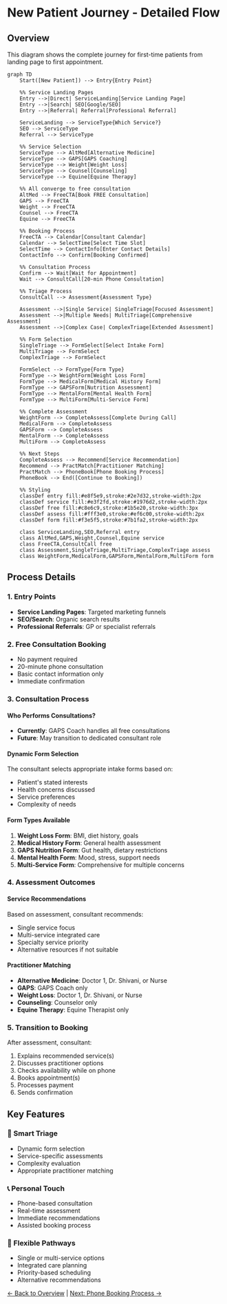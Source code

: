 # New Patient Journey - Detailed Flow

## Overview
This diagram shows the complete journey for first-time patients from landing page to first appointment.

```mermaid
graph TD
    Start([New Patient]) --> Entry{Entry Point}
    
    %% Service Landing Pages
    Entry -->|Direct| ServiceLanding[Service Landing Page]
    Entry -->|Search| SEO[Google/SEO]
    Entry -->|Referral| Referral[Professional Referral]
    
    ServiceLanding --> ServiceType{Which Service?}
    SEO --> ServiceType
    Referral --> ServiceType
    
    %% Service Selection
    ServiceType --> AltMed[Alternative Medicine]
    ServiceType --> GAPS[GAPS Coaching]
    ServiceType --> Weight[Weight Loss]
    ServiceType --> Counsel[Counseling]
    ServiceType --> Equine[Equine Therapy]
    
    %% All converge to free consultation
    AltMed --> FreeCTA[Book FREE Consultation]
    GAPS --> FreeCTA
    Weight --> FreeCTA
    Counsel --> FreeCTA
    Equine --> FreeCTA
    
    %% Booking Process
    FreeCTA --> Calendar[Consultant Calendar]
    Calendar --> SelectTime[Select Time Slot]
    SelectTime --> ContactInfo[Enter Contact Details]
    ContactInfo --> Confirm[Booking Confirmed]
    
    %% Consultation Process
    Confirm --> Wait[Wait for Appointment]
    Wait --> ConsultCall[20-min Phone Consultation]
    
    %% Triage Process
    ConsultCall --> Assessment{Assessment Type}
    
    Assessment -->|Single Service| SingleTriage[Focused Assessment]
    Assessment -->|Multiple Needs| MultiTriage[Comprehensive Assessment]
    Assessment -->|Complex Case| ComplexTriage[Extended Assessment]
    
    %% Form Selection
    SingleTriage --> FormSelect[Select Intake Form]
    MultiTriage --> FormSelect
    ComplexTriage --> FormSelect
    
    FormSelect --> FormType{Form Type}
    FormType --> WeightForm[Weight Loss Form]
    FormType --> MedicalForm[Medical History Form]
    FormType --> GAPSForm[Nutrition Assessment]
    FormType --> MentalForm[Mental Health Form]
    FormType --> MultiForm[Multi-Service Form]
    
    %% Complete Assessment
    WeightForm --> CompleteAssess[Complete During Call]
    MedicalForm --> CompleteAssess
    GAPSForm --> CompleteAssess
    MentalForm --> CompleteAssess
    MultiForm --> CompleteAssess
    
    %% Next Steps
    CompleteAssess --> Recommend[Service Recommendation]
    Recommend --> PractMatch[Practitioner Matching]
    PractMatch --> PhoneBook[Phone Booking Process]
    PhoneBook --> End([Continue to Booking])
    
    %% Styling
    classDef entry fill:#e8f5e9,stroke:#2e7d32,stroke-width:2px
    classDef service fill:#e3f2fd,stroke:#1976d2,stroke-width:2px
    classDef free fill:#c8e6c9,stroke:#1b5e20,stroke-width:3px
    classDef assess fill:#fff3e0,stroke:#ef6c00,stroke-width:2px
    classDef form fill:#f3e5f5,stroke:#7b1fa2,stroke-width:2px
    
    class ServiceLanding,SEO,Referral entry
    class AltMed,GAPS,Weight,Counsel,Equine service
    class FreeCTA,ConsultCall free
    class Assessment,SingleTriage,MultiTriage,ComplexTriage assess
    class WeightForm,MedicalForm,GAPSForm,MentalForm,MultiForm form
```

## Process Details

### 1. Entry Points
- **Service Landing Pages**: Targeted marketing funnels
- **SEO/Search**: Organic search results
- **Professional Referrals**: GP or specialist referrals

### 2. Free Consultation Booking
- No payment required
- 20-minute phone consultation
- Basic contact information only
- Immediate confirmation

### 3. Consultation Process

#### Who Performs Consultations?
- **Currently**: GAPS Coach handles all free consultations
- **Future**: May transition to dedicated consultant role

#### Dynamic Form Selection
The consultant selects appropriate intake forms based on:
- Patient's stated interests
- Health concerns discussed
- Service preferences
- Complexity of needs

#### Form Types Available
1. **Weight Loss Form**: BMI, diet history, goals
2. **Medical History Form**: General health assessment
3. **GAPS Nutrition Form**: Gut health, dietary restrictions
4. **Mental Health Form**: Mood, stress, support needs
5. **Multi-Service Form**: Comprehensive for multiple concerns

### 4. Assessment Outcomes

#### Service Recommendations
Based on assessment, consultant recommends:
- Single service focus
- Multi-service integrated care
- Specialty service priority
- Alternative resources if not suitable

#### Practitioner Matching
- **Alternative Medicine**: Doctor 1, Dr. Shivani, or Nurse
- **GAPS**: GAPS Coach only
- **Weight Loss**: Doctor 1, Dr. Shivani, or Nurse
- **Counseling**: Counselor only
- **Equine Therapy**: Equine Therapist only

### 5. Transition to Booking
After assessment, consultant:
1. Explains recommended service(s)
2. Discusses practitioner options
3. Checks availability while on phone
4. Books appointment(s)
5. Processes payment
6. Sends confirmation

## Key Features

### 🎯 Smart Triage
- Dynamic form selection
- Service-specific assessments
- Complexity evaluation
- Appropriate practitioner matching

### 📞 Personal Touch
- Phone-based consultation
- Real-time assessment
- Immediate recommendations
- Assisted booking process

### 🔄 Flexible Pathways
- Single or multi-service options
- Integrated care planning
- Priority-based scheduling
- Alternative recommendations

[← Back to Overview](./patient-booking-overview.md) | [Next: Phone Booking Process →](./phone-booking-process.md)